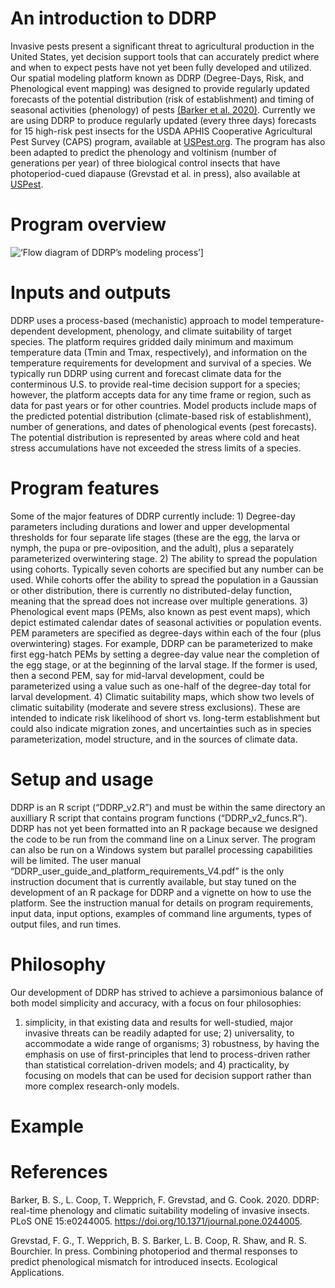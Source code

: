 # An introduction to DDRP

Invasive pests present a significant threat to agricultural production
in the United States, yet decision support tools that can accurately
predict where and when to expect pests have not yet been fully developed
and utilized. Our spatial modeling platform known as DDRP (Degree-Days,
Risk, and Phenological event mapping) was designed to provide regularly
updated forecasts of the potential distribution (risk of establishment)
and timing of seasonal activities (phenology) of pests [(Barker et
al. 2020)](https://doi.org/10.1371/journal.pone.0244005). Currently we
are using DDRP to produce regularly updated (every three days) forecasts
for 15 high-risk pest insects for the USDA APHIS Cooperative
Agricultural Pest Survey (CAPS) program, available at
[USPest.org](http://uspest.org/CAPS). The program has also been adapted
to predict the phenology and voltinism (number of generations per year)
of three biological control insects that have photoperiod-cued diapause
(Grevstad et al. in press), also available at
[USPest](http://uspest.org/dd/dodmaps).

# Program overview

![‘Flow diagram of DDRP’s modeling
process’](https://github.com/bbarker505/ddrp_v2/blob/master/images/model_overview.png)\]

# Inputs and outputs

DDRP uses a process-based (mechanistic) approach to model
temperature-dependent development, phenology, and climate suitability of
target species. The platform requires gridded daily minimum and maximum
temperature data (Tmin and Tmax, respectively), and information on the
temperature requirements for development and survival of a species. We
typically run DDRP using current and forecast climate data for the
conterminous U.S. to provide real-time decision support for a species;
however, the platform accepts data for any time frame or region, such as
data for past years or for other countries. Model products include maps
of the predicted potential distribution (climate-based risk of
establishment), number of generations, and dates of phenological events
(pest forecasts). The potential distribution is represented by areas
where cold and heat stress accumulations have not exceeded the stress
limits of a species.

# Program features

Some of the major features of DDRP currently include: 1) Degree-day
parameters including durations and lower and upper developmental
thresholds for four separate life stages (these are the egg, the larva
or nymph, the pupa or pre-oviposition, and the adult), plus a separately
parameterized overwintering stage. 2) The ability to spread the
population using cohorts. Typically seven cohorts are specified but any
number can be used. While cohorts offer the ability to spread the
population in a Gaussian or other distribution, there is currently no
distributed-delay function, meaning that the spread does not increase
over multiple generations. 3) Phenological event maps (PEMs, also known
as pest event maps), which depict estimated calendar dates of seasonal
activities or population events. PEM parameters are specified as
degree-days within each of the four (plus overwintering) stages. For
example, DDRP can be parameterized to make first egg-hatch PEMs by
setting a degree-day value near the completion of the egg stage, or at
the beginning of the larval stage. If the former is used, then a second
PEM, say for mid-larval development, could be parameterized using a
value such as one-half of the degree-day total for larval development.
4) Climatic suitability maps, which show two levels of climatic
suitability (moderate and severe stress exclusions). These are intended
to indicate risk likelihood of short vs. long-term establishment but
could also indicate migration zones, and uncertainties such as in
species parameterization, model structure, and in the sources of climate
data.

# Setup and usage

DDRP is an R script (“DDRP\_v2.R”) and must be within the same directory
an auxilliary R script that contains program functions
(“DDRP\_v2\_funcs.R”). DDRP has not yet been formatted into an R package
because we designed the code to be run from the command line on a Linux
server. The program can also be run on a Windows system but parallel
processing capabilities will be limited. The user manual
“DDRP\_user\_guide\_and\_platform\_requirements\_V4.pdf” is the only
instruction document that is currently available, but stay tuned on the
development of an R package for DDRP and a vignette on how to use the
platform. See the instruction manual for details on program
requirements, input data, input options, examples of command line
arguments, types of output files, and run times.

# Philosophy

Our development of DDRP has strived to achieve a parsimonious balance of
both model simplicity and accuracy, with a focus on four philosophies:
1) simplicity, in that existing data and results for well-studied, major
invasive threats can be readily adapted for use; 2) universality, to
accommodate a wide range of organisms; 3) robustness, by having the
emphasis on use of first-principles that lend to process-driven rather
than statistical correlation-driven models; and 4) practicality, by
focusing on models that can be used for decision support rather than
more complex research-only models.

# Example

# References

Barker, B. S., L. Coop, T. Wepprich, F. Grevstad, and G. Cook. 2020.
DDRP: real-time phenology and climatic suitability modeling of invasive
insects. PLoS ONE 15:e0244005.
<https://doi.org/10.1371/journal.pone.0244005>.

Grevstad, F. G., T. Wepprich, B. S. Barker, L. B. Coop, R. Shaw, and R.
S. Bourchier. In press. Combining photoperiod and thermal responses to
predict phenological mismatch for introduced insects. Ecological
Applications.
